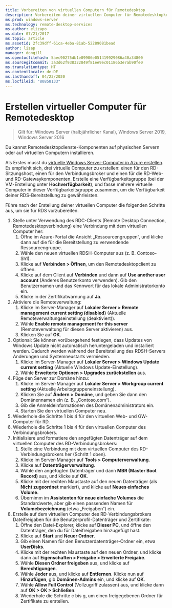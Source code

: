 ```yaml
---
title: Vorbereiten von virtuellen Computern für Remotedesktop
description: Vorbereiten deiner virtuellen Computer für Remotedesktopkomponenten
ms.prod: windows-server
ms.technology: remote-desktop-services
ms.author: elizapo
ms.date: 07/21/2017
ms.topic: article
ms.assetid: 2fc39dff-61ca-4eba-81ab-52289081bead
author: lizap
manager: dongill
ms.openlocfilehash: 5aec90275db1e09906e051419929086a40a34800
ms.sourcegitcommit: 3a3d62f938322849f81ee9ec01186b3e7ab90fe0
ms.translationtype: HT
ms.contentlocale: de-DE
ms.lasthandoff: 04/23/2020
ms.locfileid: "80858133"
---
```

# <a name="create-virtual-machines-for-remote-desktop"></a>Erstellen virtueller Computer für Remotedesktop

>Gilt für: Windows Server (halbjährlicher Kanal), Windows Server 2019, Windows Server 2016

Du kannst Remotedesktopdienste-Komponenten auf physischen Servern oder auf virtuellen Computern installieren. 

Als Erstes musst du [virtuelle Windows Server-Computer in Azure erstellen](/azure/virtual-machines/windows/quick-create-portal). Es empfiehlt sich, drei virtuelle Computer zu erstellen: einen für den RD-Sitzungshost, einen für den Verbindungsbroker und einen für die RD-Web- und RD-Gatewaykomponenten. Erstelle eine Verfügbarkeitsgruppe (bei der VM-Erstellung unter **Hochverfügbarkeit**), und fasse mehrere virtuelle Computer in dieser Verfügbarkeitsgruppe zusammen, um die Verfügbarkeit deiner RDS-Bereitstellung zu gewährleisten.
 
Führe nach der Erstellung deiner virtuellen Computer die folgenden Schritte aus, um sie für RDS vorzubereiten.

1.  Stelle unter Verwendung des RDC-Clients (Remote Desktop Connection, Remotedesktopverbindung) eine Verbindung mit dem virtuellen Computer her:  
    1.  Öffne im Azure-Portal die Ansicht „Ressourcengruppen“, und klicke dann auf die für die Bereitstellung zu verwendende Ressourcengruppe.  
    2.  Wähle den neuen virtuellen RDSH-Computer aus (z. B. Contoso-Sh1).  
    3.  Klicke auf **Verbinden > Öffnen**, um den Remotedesktopclient zu öffnen.  
    4.  Klicke auf dem Client auf **Verbinden** und dann auf **Use another user account** (Anderes Benutzerkonto verwenden). Gib den Benutzernamen und das Kennwort für das lokale Administratorkonto ein.  
    5.  Klicke in der Zertifikatwarnung auf **Ja**.  
2.  Aktiviere die Remoteverwaltung:  
    1.  Klicke im Server-Manager auf **Lokaler Server > Remote management current setting (disabled)** (Aktuelle Remoteverwaltungseinstellung (deaktiviert)).  
    2.  Wähle **Enable remote management for this server** (Remoteverwaltung für diesen Server aktivieren) aus.  
    3.  Klicken Sie auf **OK**.  
3.  Optional: Sie können vorübergehend festlegen, dass Updates von Windows Update nicht automatisch heruntergeladen und installiert werden. Dadurch werden während der Bereitstellung des RDSH-Servers Änderungen und Systemneustarts vermieden.  
    1.  Klicke im Server-Manager auf **Lokaler Server > Windows Update current setting** (Aktuelle Windows Update-Einstellung).  
    2.  Wähle **Erweiterte Optionen > Upgrades zurückstellen** aus.   
4.  Füge den Server zur Domäne hinzu:  
    1.  Klicke im Server-Manager auf **Lokaler Server > Workgroup current setting** (Aktuelle Arbeitsgruppeneinstellung).  
    2.  Klicken Sie auf **Ändern > Domäne**, und geben Sie dann den Domänennamen ein (z. B. „Contoso.com“).  
    3.  Gib die Anmeldeinformationen des Domänenadministrators ein.  
    4.  Starten Sie den virtuellen Computer neu.  
5.  Wiederhole die Schritte 1 bis 4 für den virtuellen Web- und GW-Computer für RD.  
6.  Wiederhole die Schritte 1 bis 4 für den virtuellen Computer des Verbindungsbrokers.  
7.  Initialisiere und formatiere den angefügten Datenträger auf dem virtuellen Computer des RD-Verbindungsbrokers:  
    1.  Stelle eine Verbindung mit dem virtuellen Computer des RD-Verbindungsbrokers her (Schritt 1 oben).  
    2.  Klicke im Server-Manager auf **Tools > Computerverwaltung**.  
    3.  Klicke auf **Datenträgerverwaltung**.  
    4.  Wähle den angefügten Datenträger und dann **MBR (Master Boot Record)** aus, und klicke auf **OK**.  
    5.  Klicke mit der rechten Maustaste auf den neuen Datenträger (als **Nicht zugeordnet** markiert), und klicke auf **Neues einfaches Volume**.  
    6.  Übernimm im **Assistenten für neue einfache Volumes** die Standardwerte, aber gib einen passenden Namen für **Volumebezeichnung** (etwa „Freigaben“) ein.  
8.  Erstelle auf dem virtuellen Computer des RD-Verbindungsbrokers Dateifreigaben für die Benutzerprofil-Datenträger und Zertifikate:   
    1.  Öffne den Datei-Explorer, klicke auf **Dieser PC**, und öffne den Datenträger, den du für Dateifreigaben hinzugefügt hast.  
    2.  Klicke auf **Start** und **Neuer Ordner**.  
    3.  Gib einen Namen für den Benutzerdatenträger-Ordner ein, etwa **UserDisks**.  
    4.  Klicke mit der rechten Maustaste auf den neuen Ordner, und klicke dann auf **Eigenschaften > Freigabe > Erweiterte Freigabe**.  
    5.  Wähle **Diesen Ordner freigeben** aus, und klicke auf **Berechtigungen**.  
    6.  Wähle **Jeder** aus, und klicke auf **Entfernen**. Klicke nun auf **Hinzufügen**, gib **Domänen-Admins** ein, und klicke auf **OK**.  
    7.  Wähle **Allow Full Control** (Vollzugriff zulassen) aus, und klicke dann auf **OK > OK > Schließen**.  
    8.  Wiederhole die Schritte c bis g, um einen freigegebenen Ordner für Zertifikate zu erstellen.   


